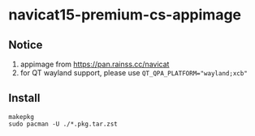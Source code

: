 # navicat15-premium-cs-appimage

## Notice
1. appimage from https://pan.rainss.cc/navicat
2. for QT wayland support, please use `QT_QPA_PLATFORM="wayland;xcb"`

## Install

```shell
makepkg
sudo pacman -U ./*.pkg.tar.zst
```
